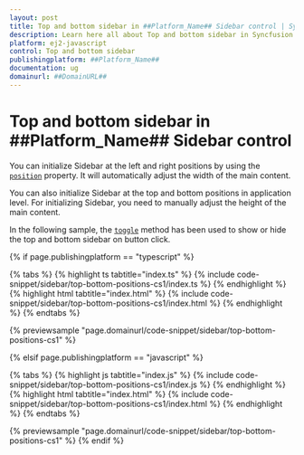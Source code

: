 ```yaml
---
layout: post
title: Top and bottom sidebar in ##Platform_Name## Sidebar control | Syncfusion
description: Learn here all about Top and bottom sidebar in Syncfusion ##Platform_Name## Sidebar control of Syncfusion Essential JS 2 and more.
platform: ej2-javascript
control: Top and bottom sidebar 
publishingplatform: ##Platform_Name##
documentation: ug
domainurl: ##DomainURL##
---
```


# Top and bottom sidebar in ##Platform_Name## Sidebar control

You can initialize Sidebar at the left and right positions by using the [`position`](../../api/sidebar/#position) property. It will automatically adjust the width of the main content.

You can also initialize Sidebar at the top and bottom positions in application level. For initializing Sidebar, you need to manually adjust the height of the main content.

In the following sample, the [`toggle`](../../api/sidebar/#toggle) method has been used to show or hide the top and bottom sidebar on button click.

{% if page.publishingplatform == "typescript" %}

 {% tabs %}
{% highlight ts tabtitle="index.ts" %}
{% include code-snippet/sidebar/top-bottom-positions-cs1/index.ts %}
{% endhighlight %}
{% highlight html tabtitle="index.html" %}
{% include code-snippet/sidebar/top-bottom-positions-cs1/index.html %}
{% endhighlight %}
{% endtabs %}
        
{% previewsample "page.domainurl/code-snippet/sidebar/top-bottom-positions-cs1" %}

{% elsif page.publishingplatform == "javascript" %}

{% tabs %}
{% highlight js tabtitle="index.js" %}
{% include code-snippet/sidebar/top-bottom-positions-cs1/index.js %}
{% endhighlight %}
{% highlight html tabtitle="index.html" %}
{% include code-snippet/sidebar/top-bottom-positions-cs1/index.html %}
{% endhighlight %}
{% endtabs %}

{% previewsample "page.domainurl/code-snippet/sidebar/top-bottom-positions-cs1" %}
{% endif %}
